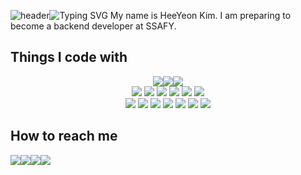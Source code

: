 ![header](https://capsule-render.vercel.app/api?type=waving&color=00000&text=&animation=twinkling&height=80)![Typing SVG](https://readme-typing-svg.demolab.com?font=Alkatra&weight=500&size=35&duration=4000&pause=50000&color=000000&center=false&vCenter=false&multiline=true&repeat=true&width=1000&height=60&lines=Welcome+to+HeeYeon's+GitHub!)
My name is HeeYeon Kim. I am preparing to become a backend developer at SSAFY.
## Things I code with
<div style="display:flex; flex-direction:column; align-items:center; justify-content:center;">
    <div  style="justify-content:center; display:flex;">
        <img src="https://img.shields.io/badge/Java-007396?style=for-the-badge&logo=openjdk&logoColor=white"> 
        <img src="https://img.shields.io/badge/Spring Boot-6DB33F?style=for-the-badge&logo=spring boot&logoColor=white"> 
        <img src="https://img.shields.io/badge/mysql-4479A1?style=for-the-badge&logo=mysql&logoColor=white"> 
    </div>
    <div>
    <img src="https://img.shields.io/badge/MariaDB-003545?style=flat-square&logo=docker&logoColor=white"> 
        <img src="https://img.shields.io/badge/Redis-%23DD0031?style=flat-square&logo=redis&logoColor=white"> 
        <img src="https://img.shields.io/badge/MongoDB-%47A248?style=flat-square&logo=mongoDB&logoColor=white"> 
        <img src="https://img.shields.io/badge/docker-%230db7ed?style=flat-square&logo=docker&logoColor=white"> 
        <img src="https://img.shields.io/badge/NGINX-009639?style=flat-square&logo=nginx&logoColor=white"> 
        <img src="https://img.shields.io/badge/AWS-%23FF9900?style=flat-square&logo=amazon aws&logoColor=white"> 
    </div>
    <div>
        <img src="https://img.shields.io/badge/HTML5-E34F26?style=flat-square&logo=html5&logoColor=white"> 
        <img src="https://img.shields.io/badge/CSS3-1572B6?style=flat-square&logo=css3&logoColor=white"> 
        <img src="https://img.shields.io/badge/JavaScript-F7DF1E?style=flat-square&logo=javascript&logoColor=black"> 
        <img src="https://img.shields.io/badge/Bootstrap-7952B3?style=flat-square&logo=bootstrap&logoColor=white">
        <img src="https://img.shields.io/badge/TailWind CSS-06B6D4?style=flat-square&logo=tailwindcss&logoColor=white">
        <img src="https://img.shields.io/badge/Jira-0052CC?style=flat-square&logo=jira&logoColor=white">
        <img src="https://img.shields.io/badge/Notion-000000?style=flat-square&logo=notion&logoColor=white"> 
    </div>
</div>

## How to reach me
<div style="display:flex; flex-direction:row;">
    <a href="https://h-yeon00.tistory.com"><img src="https://img.shields.io/badge/Tistory-000000?style=flat-square&logo=Tistory&logoColor=white"></a> <!--
 --><a href="mailto:heeyeon3050@gmail.com"><img src="https://img.shields.io/badge/Gmail-EA4335?style=flat-square&logo=Gmail&logoColor=white"></a> <!--
 --><a href="mailto:kho200a@naver.com"><img src="https://img.shields.io/badge/Naver-03C75A?style=flat-square&logo=naver&logoColor=white"></a> <!--
 --><a href="https://www.instagram.com/h_yeon._.00"><img src="https://img.shields.io/badge/Instagram-E4405F?style=flat-square&logo=Instagram&logoColor=white"></a>
</div>
